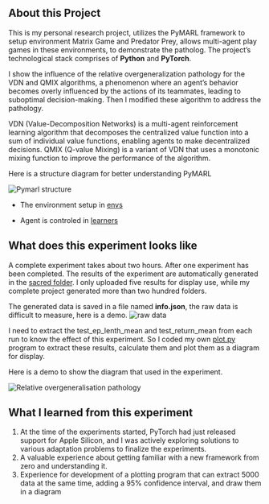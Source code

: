 ## About this Project

This is my personal research project, utilizes the PyMARL framework to setup environment Matrix Game and Predator Prey, allows multi-agent play games in these environments, to demonstrate the patholog.  The project’s technological stack comprises of **Python** and **PyTorch**.

I show the influence of the relative overgeneralization pathology for the VDN and QMIX algorithms, a phenomenon where an agent’s behavior becomes overly influenced by the actions of its teammates, leading to suboptimal decision-making. Then I modified these algorithm to address the pathology.

VDN (Value-Decomposition Networks) is a multi-agent reinforcement learning algorithm that decomposes the centralized value function into a sum of individual value functions, enabling agents to make decentralized decisions.
QMIX (Q-value Mixing) is a variant of VDN that uses a monotonic mixing function to improve the performance of the algorithm.

Here is a structure diagram for better understanding PyMARL

![Pymarl structure](https://github.com/han-ziqi/PyMARL/raw/main/demo/PYMARL.jpg)

- The environment setup in [envs](https://github.com/han-ziqi/PyMARL/tree/main/src/envs)

- Agent is controled in [learners](https://github.com/han-ziqi/PyMARL/tree/main/src/learners)

## What does this experiment looks like

A complete experiment takes about two hours. After one experiment has been completed. The results of the experiment are automatically generated in the [sacred folder](https://github.com/han-ziqi/PyMARL/tree/main/results/sacred). I only uploaded five results for display use, while my complete project generated more than two hundred folders. 

The generated data is saved in a file named **info.json**, the raw data is difficult to measure, here is a demo.
![raw data](https://github.com/han-ziqi/PyMARL/raw/main/demo/Result%20data.png)

I need to extract the test_ep_lenth_mean and test_return_mean from each run to know the effect of this experiment. So I coded my own [plot.py](https://github.com/han-ziqi/PyMARL/blob/main/Plot.py) program to extract these results, calculate them and plot them as a diagram for display.

Here is a demo to show the diagram that used in the experiment.

![Relative overgeneralisation pathology](https://github.com/han-ziqi/PyMARL/raw/main/demo/RO%20happend.jpg)

##  What I learned from this experiment

1. At the time of the experiments started, PyTorch had just released support for Apple Silicon, and I was actively exploring solutions to various adaptation problems to finalize the experiments.
2. A valuable experience about getting familiar with a new framework from zero and understanding it.
3. Experience for development of a plotting program that can extract 5000 data at the same time, adding a 95% confidence interval, and draw them in a diagram


